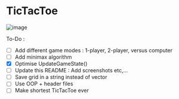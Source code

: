 # TicTacToe
![image](https://user-images.githubusercontent.com/65414576/154836053-495ff430-d262-4739-a892-fc25318a566f.png)


To-Do :
- [ ] Add different game modes : 1-player, 2-player, versus computer
- [ ] Add minimax algorithm
- [x] Optimise UpdateGameState()
- [ ] Update this README : Add screenshots etc,...
- [ ] Save grid in a string instead of vector
- [ ] Use OOP + header files
- [ ] Make shortest TicTacToe ever
